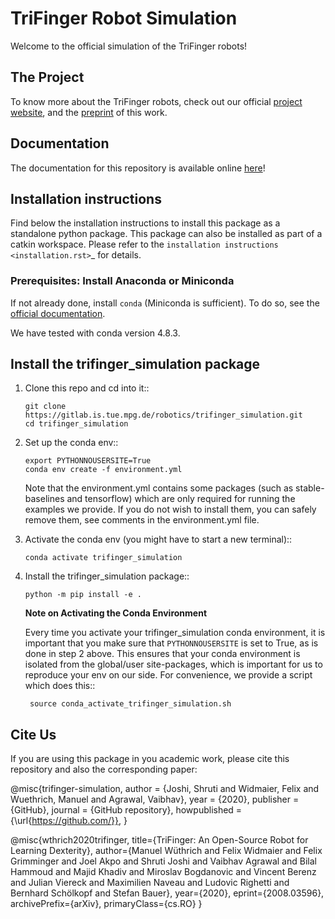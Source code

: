 # TriFinger Robot Simulation

Welcome to the official simulation of the TriFinger robots!

## The Project

To know more about the TriFinger robots, check out our official [project website](https://sites.google.com/view/trifinger), and the [preprint](https://arxiv.org/abs/2008.03596) of this work.

## Documentation

The documentation for this repository is available online [here](https://trifinger-robot-simulation.readthedocs.io/en/latest/)!

## Installation instructions

Find below the installation instructions to install this package as a standalone python package. This package can also be installed as part of a catkin workspace. Please refer to the `installation instructions <installation.rst>`_ for details.

### Prerequisites: Install Anaconda or Miniconda

If not already done, install ``conda`` (Miniconda is sufficient).  To do so, see the
[official documentation](https://docs.conda.io/projects/conda/en/latest/user-guide/install/).

We have tested with conda version 4.8.3.

## Install the trifinger_simulation package

1. Clone this repo and cd into it::

       git clone https://gitlab.is.tue.mpg.de/robotics/trifinger_simulation.git
       cd trifinger_simulation

2. Set up the conda env::

       export PYTHONNOUSERSITE=True
       conda env create -f environment.yml

   Note that the environment.yml contains some packages (such as
   stable-baselines and tensorflow) which are only required for running the
   examples we provide. If you do not wish to install them, you can safely remove
   them, see comments in the environment.yml file.

3. Activate the conda env (you might have to start a new terminal)::

       conda activate trifinger_simulation

4. Install the trifinger_simulation package::

       python -m pip install -e .

     **Note on Activating the Conda Environment**

    Every time you activate your trifinger_simulation conda environment, it is
    important that you make sure that ``PYTHONNOUSERSITE`` is set to True, as is
    done in step 2 above.  This ensures that your conda environment is isolated
    from the global/user site-packages, which is important for us to reproduce
    your env on our side. For convenience, we provide a script which does this::

        source conda_activate_trifinger_simulation.sh

## Cite Us

If you are using this package in you academic work,
please cite this repository and also the corresponding paper:

@misc{trifinger-simulation,
  author = {Joshi, Shruti and Widmaier, Felix and Wuethrich, Manuel and Agrawal, Vaibhav},
  year = {2020},
  publisher = {GitHub},
  journal = {GitHub repository},
  howpublished = {\url{https://github.com/}},
}

@misc{wthrich2020trifinger,
    title={TriFinger: An Open-Source Robot for Learning Dexterity},
    author={Manuel Wüthrich and Felix Widmaier and Felix Grimminger and Joel Akpo and Shruti Joshi and Vaibhav Agrawal and Bilal Hammoud and Majid Khadiv and Miroslav Bogdanovic and Vincent Berenz and Julian Viereck and Maximilien Naveau and Ludovic Righetti and Bernhard Schölkopf and Stefan Bauer},
    year={2020},
    eprint={2008.03596},
    archivePrefix={arXiv},
    primaryClass={cs.RO}
}